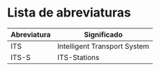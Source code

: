 # Lista de abreviaturas

| Abreviatura | Significado |
| - | - |
| ITS | Intelligent Transport System |
| ITS-S | ITS-Stations |

